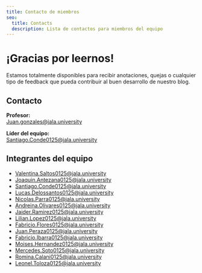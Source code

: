 ```yaml
---
title: Contacto de miembros
seo:
  title: Contacts
  description: Lista de contactos para miembros del equipo
---
```


# ¡Gracias por leernos!

Estamos totalmente disponibles para recibir anotaciones, quejas o cualquier tipo de feedback que pueda contribuir al buen desarrollo de nuestro blog.

## Contacto

**Profesor:**  
[Juan.gonzales@jala.university](mailto:Juan.gonzales@jala.university)

**Líder del equipo:**  
[Santiago.Conde0125@jala.university](mailto:Santiago.Conde0125@jala.university)

## Integrantes del equipo

- [Valentina.Saltos0125@jala.university](mailto:Valentina.Saltos0125@jala.university)  
- [Joaquin.Antezana0125@jala.university](mailto:Joaquin.Antezana0125@jala.university)  
- [Santiago.Conde0125@jala.university](mailto:Santiago.Conde0125@jala.university)  
- [Lucas.Delossantos0125@jala.university](mailto:Lucas.Delossantos0125@jala.university)  
- [Nicolas.Parra0125@jala.university](mailto:Nicolas.Parra0125@jala.university)  
- [Andreina.Olivares0125@jala.university](mailto:Andreina.Olivares0125@jala.university)  
- [Jaider.Ramirez0125@jala.university](mailto:Jaider.Ramirez0125@jala.university)  
- [Lilian.Lopez0125@jala.university](mailto:Lilian.Lopez0125@jala.university)  
- [Fabricio.Flores0125@jala.university](mailto:Fabricio.Flores0125@jala.university)  
- [Juan.Peraza0125@jala.university](mailto:Juan.Peraza0125@jala.university)  
- [Fabricio.Ibarra0125@jala.university](mailto:Fabricio.Ibarra0125@jala.university)  
- [Moises.Hernandez0125@jala.university](mailto:Moises.Hernandez0125@jala.university)  
- [Mercedes.Soto0125@jala.university](mailto:Mercedes.Soto0125@jala.university)  
- [Romina.Calani0125@jala.university](mailto:Romina.Calani0125@jala.university)  
- [Leonel.Toloza0125@jala.university](mailto:Leonel.Toloza0125@jala.university)

